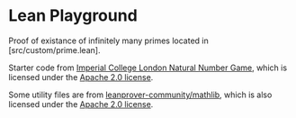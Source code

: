 # Lean Playground

Proof of existance of infinitely many primes located in [src/custom/prime.lean].

Starter code from [Imperial College London Natural Number Game](https://github.com/ImperialCollegeLondon/natural_number_game), which is licensed under the [Apache 2.0 license](https://github.com/ImperialCollegeLondon/natural_number_game/blob/master/LICENSE).

Some utility files are from [leanprover-community/mathlib](https://github.com/leanprover-community/mathlib), which is also licensed under the [Apache 2.0 license](https://github.com/leanprover-community/mathlib/blob/master/LICENSE).